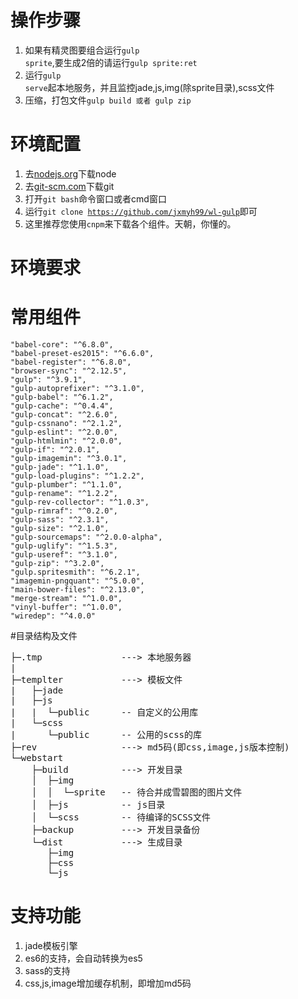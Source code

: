 # 操作步骤

1. 如果有精灵图要组合运行<code>gulp sprite</code>,要生成2倍的请运行<code>gulp sprite:ret</code>
2. 运行<code>gulp serve</code>起本地服务，并且监控jade,js,img(除sprite目录),scss文件
3. 压缩，打包文件<code>gulp build 或者 gulp zip</code>

# 环境配置
1. 去[nodejs.org](https://nodejs.org/en/)下载node
2. 去[git-scm.com](https://git-scm.com/download/)下载git
3. 打开<code>git bash</code>命令窗口或者cmd窗口
4. 运行<code>git clone https://github.com/jxmyh99/wl-gulp</code>即可
5. 这里推荐您使用<code>cnpm</code>来下载各个组件。天朝，你懂的。

# 环境要求

# 常用组件

    "babel-core": "^6.8.0",
    "babel-preset-es2015": "^6.6.0",
    "babel-register": "^6.8.0",
    "browser-sync": "^2.12.5",
    "gulp": "^3.9.1",
    "gulp-autoprefixer": "^3.1.0",
    "gulp-babel": "^6.1.2",
    "gulp-cache": "^0.4.4",
    "gulp-concat": "^2.6.0",
    "gulp-cssnano": "^2.1.2",
    "gulp-eslint": "^2.0.0",
    "gulp-htmlmin": "^2.0.0",
    "gulp-if": "^2.0.1",
    "gulp-imagemin": "^3.0.1",
    "gulp-jade": "^1.1.0",
    "gulp-load-plugins": "^1.2.2",
    "gulp-plumber": "^1.1.0",
    "gulp-rename": "^1.2.2",
    "gulp-rev-collector": "^1.0.3",
    "gulp-rimraf": "^0.2.0",
    "gulp-sass": "^2.3.1",
    "gulp-size": "^2.1.0",
    "gulp-sourcemaps": "^2.0.0-alpha",
    "gulp-uglify": "^1.5.3",
    "gulp-useref": "^3.1.0",
    "gulp-zip": "^3.2.0",
    "gulp.spritesmith": "^6.2.1",
    "imagemin-pngquant": "^5.0.0",
    "main-bower-files": "^2.13.0",
    "merge-stream": "^1.0.0",
    "vinyl-buffer": "^1.0.0",
    "wiredep": "^4.0.0"

#目录结构及文件
<pre>
├─.tmp               ---> 本地服务器
|
├─templter           ---> 模板文件
|   ├─jade
|   ├─js
|   |  └─public      -- 自定义的公用库
|   └─scss
|      └─public      -- 公用的scss的库
├─rev                ---> md5码(即css,image,js版本控制)
└─webstart
    ├─build          ---> 开发目录
    │  ├─img
    │  │  └─sprite   -- 待合并成雪碧图的图片文件
    │  ├─js          -- js目录
    │  └─scss        -- 待编译的SCSS文件
    ├─backup         ---> 开发目录备份
    └─dist           ---> 生成目录
       ├─img
       ├─css
       └─js
</pre>

# 支持功能
1. jade模板引擎
2. es6的支持，会自动转换为es5
3. sass的支持
4. css,js,image增加缓存机制，即增加md5码
<!-- # 一些问题
- 后面的可能加入json-serve
    https://github.com/typicode/json-server
    这个可以更好的调试后台的数据
- 针对不同的业务生成不同的目录。
- bower的目录的支持问题
- 后面会把这个加入到yeoman-generator的脚手架去，这样就会更简单创建项目了 -->